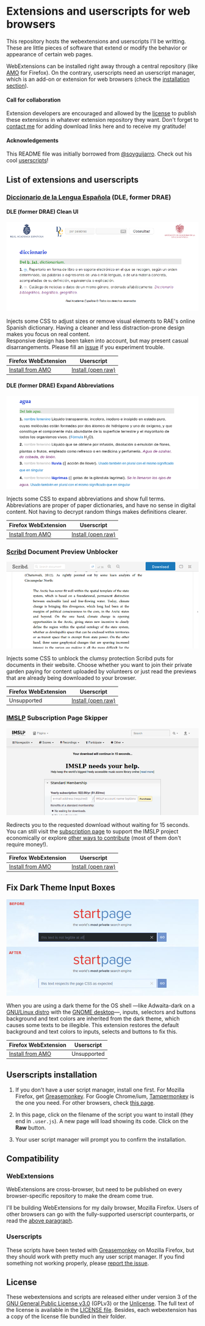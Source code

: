# Extensions and userscripts for web browsers

This repository hosts the webextensions and userscripts I'll be writting. These are little pieces of software that extend or modify the behavior or appearance of certain web pages.

WebExtensions can be installed right away through a central repository (like [AMO](https://addons.mozilla.org) for Firefox). On the contrary, userscripts need an userscript manager, which is an add-on or extension for web browsers (check the [installation section](#userscripts-installation)).

#### Call for collaboration

Extension developers are encouraged and allowed by the [license](#license) to publish these extensions in whatever extension repository they want. Don't forget to [contact me](https://gitlab.com/Roboe/userscripts/issues) for adding download links here and to receive my gratitude!

#### Acknowledgements

This README file was initially borrowed from [@soyguijarro](https://github.com/soyguijarro/). Check out his cool [userscripts](https://github.com/soyguijarro/userscripts)!


## List of extensions and userscripts

### [Diccionario de la Lengua Española](http://dle.rae.es/) (DLE, former DRAE)

#### DLE (former DRAE) Clean UI

![DLE Clean UI in action](dle-clean-ui/screenshot.png)

Injects some CSS to adjust sizes or remove visual elements to RAE's online Spanish dictionary. Having a cleaner and less distraction-prone design makes you focus on real content.  
Responsive design has been taken into account, but may present casual disarrangements. Please fill an [issue](https://gitlab.com/Roboe/userscripts/issues) if you experiment trouble.

Firefox WebExtension | Userscript
-------------------- | ----------
[Install from AMO](https://addons.mozilla.org/firefox/addon/dle-clean-ui/) | [Install (open raw)](DLE_Clean_UI.user.js)


#### DLE (former DRAE) Expand Abbreviations

![DLE Abbreviations Expander](dle-expand-abbreviations/screenshot.png)

Injects some CSS to expand abbreviations and show full terms. Abbreviations are proper of paper dictionaries, and have no sense in digital content. Not having to decrypt random things makes definitions clearer.

Firefox WebExtension | Userscript
-------------------- | ----------
[Install from AMO](https://addons.mozilla.org/firefox/addon/dle-expand-abbreviations/) | [Install (open raw)](DLE_Expand_Abbreviations.user.js)


### [Scribd](https://www.scribd.com/) Document Preview Unblocker

![Scribd Preview Unblocker in action](img/scribd_unblock_preview_screenshot.png)

Injects some CSS to unblock the clumsy protection Scribd puts for documents in their website. Choose whether you want to join their private garden paying for content uploaded by volunteers or just read the previews that are already being downloaded to your browser.

Firefox WebExtension | Userscript
-------------------- | ----------
Unsupported          | [Install (open raw)](IMSLP_Subscription_Page_Skipper.user.js)


### [IMSLP](https://imslp.org/) Subscription Page Skipper

![IMSLP Subscription Page](imslp-subscription-skipper/screenshot.png)

Redirects you to the requested download without waiting for 15 seconds. You can still visit the [subscription page](https://imslp.org/wiki/IMSLP:Subscriptions) to support the IMSLP project economically or explore [other ways to contribute](https://imslp.org/wiki/IMSLP:Contributor_Portal) (most of them don't require money!).

Firefox WebExtension | Userscript
-------------------- | ----------
[Install from AMO](https://addons.mozilla.org/firefox/addon/imslp-subscription-skipper/) | [Install (open raw)](IMSLP_Subscription_Page_Skipper.user.js)

## Fix Dark Theme Input Boxes

![Fix Dark Theme Input Boxes](fix-dark-theme-input-boxes/screenshot.png)

When you are using a dark theme for the OS shell &mdash;like Adwaita-dark on a [GNU/Linux distro](https://www.getgnulinux.org/en/linux/) with the [GNOME desktop](https://www.gnome.org/)&mdash;, inputs, selectors and buttons background and text colors are inherited from the dark theme, which causes some texts to be illegible. This extension restores the default background and text colors to inputs, selects and buttons to fix this.

Firefox WebExtension | Userscript
-------------------- | ----------
[Install from AMO](https://addons.mozilla.org/firefox/addon/fix-dark-theme-input-boxes/) | Unsupported


## Userscripts installation

1. If you don't have a user script manager, install one first. For Mozilla Firefox, get [Greasemonkey](https://addons.mozilla.org/firefox/addon/greasemonkey/). For Google Chrome/ium, [Tampermonkey](https://chrome.google.com/webstore/detail/tampermonkey/dhdgffkkebhmkfjojejmpbldmpobfkfo) is the one you need. For other browsers, check [this page](http://wiki.greasespot.net/Cross-browser_userscripting).

2. In this page, click on the filename of the script you want to install (they end in `.user.js`). A new page will load showing its code. Click on the **Raw** button.

3. Your user script manager will prompt you to confirm the installation.


## Compatibility

### WebExtensions

WebExtensions are cross-browser, but need to be published on every browser-specific repository to make the dream come true.

I'll be building WebExtensions for my daily browser, Mozilla Firefox. Users of other browsers can go with the fully-supported userscript counterparts, or read the [above paragraph](#call-for-collaboration).


### Userscripts

These scripts have been tested with [Greasemonkey](https://addons.mozilla.org/firefox/addon/greasemonkey/) on Mozilla Firefox, but they should work with pretty much any user script manager. If you find something not working properly, please [report the issue](https://gitlab.com/Roboe/userscripts/issues).


## License

These webextensions and scripts are released either under version 3 of the [GNU General Public License v3.0](https://www.gnu.org/licenses/gpl-3.0.en.html) (GPLv3) or the [Unlicense](https://unlicense.org/). The full text of the license is available in the [LICENSE file](LICENSE). Besides, each webextension has a copy of the license file bundled in their folder.
